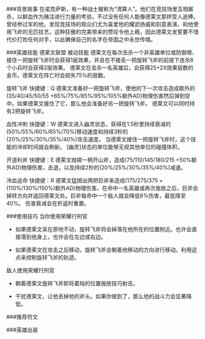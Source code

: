 ###背景故事
在诺克萨斯，有一种战士被称为“清算人”。他们在竞技场里互相厮杀，以鲜血作为赌注进行力量的考验，不过没有任何人能像德莱文那样受人追捧。曾经参过军的他，发现竞技场的观众们尤为喜爱他的耀武扬威和刻意表演，和他使用飞斧的无匹技艺。这种狂傲的完美带来的赞叹令他上瘾，因此德莱文发誓要不惜代价打败任何对手，以此确保自己的名字在帝国之中永世传唱。


###英雄技能
德莱文联盟 被动技能
德莱文在每次击杀一个非英雄单位或防御塔、接住一把旋转飞斧时会获得1层效果，并且在不接丢一把旋转飞斧的前提下连杀6个小兵时会获得2层效果。 德莱文在击杀一名英雄后，会获得25+2X效果层数的金币。德莱文在阵亡时会损失75%的层数。

旋转飞斧 快捷键：Q
德莱文准备好一把旋转飞斧，使他的下一次攻击造成额外的(35/40/45/50/55 +65%/75%/85%/95%/105%额外AD)物理伤害然后弹到空中。如果德莱文接住了它，那么他会准备好另一把旋转飞斧。 德莱文可以同时持有2把旋转飞斧。

血性冲刺 快捷键：W
德莱文进入幽灵状态，获得在1.5秒里持续衰减的(50%/55%/60%/65%/70%)移动速度和持续3秒的(20%/25%/30%/35%/40%)攻击速度。 当德莱文接住一把旋转飞斧时，这个技能的冷却时间就会刷新。 [幽灵]状态的单位能够无视其他单位的碰撞体积。

开道利斧 快捷键：E
德莱文抛掷一柄开山斧，造成(75/110/145/180/215 +50%额外AD)物理伤害，击退，以及持续2秒的(20%/25%/30%/35%/40%)减速。

冷血追命 快捷键：R
德莱文猛掷出两把巨斧来造成(175/275/375 +(110%/130%/150%)额外AD)物理伤害。在命中一名英雄或再次施放之后，巨斧会掉转方向并返回德莱文处。巨斧每命中一个敌人就会降低8%伤害，最低降至40%。 伤害衰减会在折返时重置。


###使用技巧
当你使用荣耀行刑官
- 如果德莱文呆在原地不动，旋转飞斧将会掉落在他所在的位置附近。也许会直接落到他身上，也许会在左边或右边。

- 如果德莱文在攻击之后移动，旋转飞斧会朝着他移动的方向进行移动。利用这点来控制旋转飞斧的轨迹。

敌人使用荣耀行刑官
- 朝着德莱文旋转飞斧即将着陆的位置施放技巧射击。

- 干扰德莱文，让他丢掉他的斧头。如果你做到了，那么他的战斗力会显著降低。

###推荐符文


###英雄出装



